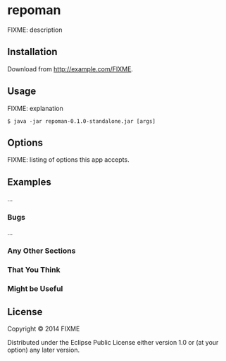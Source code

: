 # repoman

FIXME: description

## Installation

Download from http://example.com/FIXME.

## Usage

FIXME: explanation

    $ java -jar repoman-0.1.0-standalone.jar [args]

## Options

FIXME: listing of options this app accepts.

## Examples

...

### Bugs

...

### Any Other Sections
### That You Think
### Might be Useful

## License

Copyright © 2014 FIXME

Distributed under the Eclipse Public License either version 1.0 or (at
your option) any later version.
